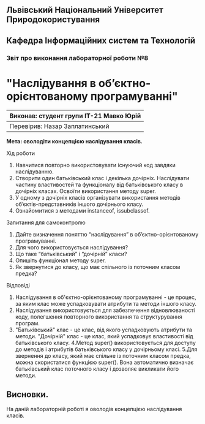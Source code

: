 ## Львівський Національний Університет Природокористування
## Кафедра Інформаційних систем та Технологій



### Звіт про виконання лабораторної роботи №8
# "Наслідування в об’єктно-орієнтованому програмуванні"



| Виконав: студент групи ІТ-21 Мавко Юрій      |
|----------------------------------------------|
| Перевірив: Назар Заплатинський               |




**Мета: оволодіти концепцією наслідування класів.**


Хід роботи

1. Навчитися повторно використовувати існуючий код завдяки
наслідуванню.
2. Створити один батьківський клас і декілька дочірніх. Наслідувати
частину властивостей та функціоналу від батьківського класу в дочірніх
класах. Освоїти використання методу super.
3. У одному з дочірніх класів організувати використання методів
об’єктів-представників іншого дочірнього класу.
4. Ознайомитися з методами instanceof, issubclassof.

Запитання для самоконтролю
1. Дайте визначення поняттю “наслідування” в об’єктно-орієнтованому
програмуванні.
2. Для чого використовується наслідування?
3. Що таке “батьківський” і “дочірній” класи?
4. Опишіть функціонал методу super.
5. Як звернутися до класу, що має спільного із поточним класом предка?



Відповіді
1. Наслідування в об'єктно-орієнтованому програмуванні - це процес, 
за яким клас може успадковувати атрибути та методи іншого класу.
2. Наслідування використовується для забезпечення відновлюваності 
коду, полегшення повторного використання та структурування програм.
3. "Батьківський" клас - це клас, від якого успадковують атрибути 
та методи. "Дочірній" клас - це клас, який успадковує властивості
від батьківського класу.
4.Метод super() використовується для доступу до методів і атрибутів 
батьківського класу у дочірньому класі.
5.Для звернення до класу, який має спільне із поточним класом предка, 
можна скористатися функцією super(). Вона автоматично визначає 
батьківський клас поточного класу і дозволяє викликати його методи.

## Висновки. 

На даній лабораторній роботі я оволодів концепцією наслідування класів. 
